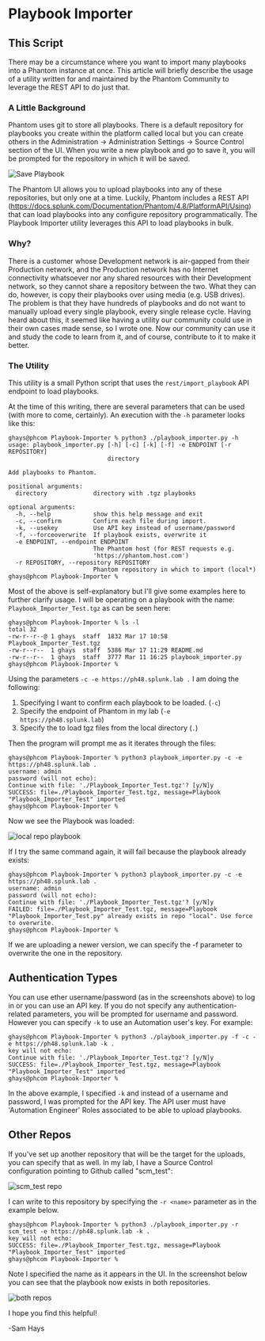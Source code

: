 
# Playbook Importer

## This Script
There may be a circumstance where you want to import many playbooks into a Phantom instance at once. This article will briefly describe the usage of a utility written for and maintained by the Phantom Community to leverage the REST API to do just that.

### A Little Background

Phantom uses git to store all playbooks. There is a default repository for playbooks you create within the platform called local but you can create others in the Administration -> Administration Settings -> Source Control section of the UI. When you write a new playbook and go to save it, you will be prompted for the repository in which it will be saved.

![Save Playbook](./.images/save_playbook.png)

The Phantom UI allows you to upload playbooks into any of these repositories, but only one at a time. Luckily, Phantom includes a REST API (https://docs.splunk.com/Documentation/Phantom/4.8/PlatformAPI/Using) that can load playbooks into any configure repository programmatically. The Playbook Importer utility leverages this API to load playbooks in bulk.

### Why?

There is a customer whose Development network is air-gapped from their Production network, and the Production network has no Internet connectivity whatsoever nor any shared resources with their Development network, so they cannot share a repository between the two. What they can do, however, is copy their playbooks over using media (e.g. USB drives). The problem is that they have hundreds of playbooks and do not want to manually upload every single playbook, every single release cycle. Having heard about this, it seemed like having a utility our community could use in their own cases made sense, so I wrote one. Now our community can use it and study the code to learn from it, and of course, contribute to it to make it better.

### The Utility

This utility is a small Python script that uses the `rest/import_playbook` API endpoint to load playbooks. 

At the time of this writing, there are several parameters that can be used (with more to come, certainly). An execution with the `-h` parameter looks like this:
```
ghays@phcom Playbook-Importer % python3 ./playbook_importer.py -h
usage: playbook_importer.py [-h] [-c] [-k] [-f] -e ENDPOINT [-r REPOSITORY]
                            directory

Add playbooks to Phantom.

positional arguments:
  directory             directory with .tgz playbooks

optional arguments:
  -h, --help            show this help message and exit
  -c, --confirm         Confirm each file during import.
  -k, --usekey          Use API key instead of username/password
  -f, --forceoverwrite  If playbook exists, overwrite it
  -e ENDPOINT, --endpoint ENDPOINT
                        The Phantom host (for REST requests e.g.
                        'https://phantom.host.com')
  -r REPOSITORY, --repository REPOSITORY
                        Phantom repository in which to import (local*)
ghays@phcom Playbook-Importer %
```
 
Most of the above is self-explanatory but I'll give some examples here to further clarify usage. I will be operating on a playbook with the name: `Playbook_Importer_Test.tgz` as can be seen here:

```
ghays@phcom Playbook-Importer % ls -l
total 32
-rw-r--r--@ 1 ghays  staff  1832 Mar 17 10:58 Playbook_Importer_Test.tgz
-rw-r--r--  1 ghays  staff  5386 Mar 17 11:29 README.md
-rw-r--r--  1 ghays  staff  3777 Mar 11 16:25 playbook_importer.py
ghays@phcom Playbook-Importer % 
```

Using the parameters `-c -e https://ph48.splunk.lab .` I am doing the following:
1. Specifying I want to confirm each playbook to be loaded. (`-c`)
2. Specify the endpoint of Phantom in my lab (`-e https://ph48.splunk.lab`)
3. Specify the to load tgz files from the local directory (`.`)


Then the program will prompt me as it iterates through the files:


```
ghays@phcom Playbook-Importer % python3 playbook_importer.py -c -e https://ph48.splunk.lab . 
username: admin
password (will not echo): 
Continue with file: './Playbook_Importer_Test.tgz'? [y/N]y
SUCCESS: file=./Playbook_Importer_Test.tgz, message=Playbook "Playbook_Importer_Test" imported
ghays@phcom Playbook-Importer % 
```


Now we see the Playbook was loaded:


![local repo playbook](./.images/local_playbook.png)

If I try the same command again, it will fail because the playbook already exists:

```
ghays@phcom Playbook-Importer % python3 playbook_importer.py -c -e https://ph48.splunk.lab .
username: admin
password (will not echo): 
Continue with file: './Playbook_Importer_Test.tgz'? [y/N]y
FAILED: file=./Playbook_Importer_Test.tgz, message=Playbook "Playbook_Importer_Test.py" already exists in repo "local". Use force to overwrite.
ghays@phcom Playbook-Importer % 
```

If we are uploading a newer version, we can specify the -f parameter to overwrite the one in the repository.

## Authentication Types

You can use ether username/password (as in the screenshots above) to log in or you can use an API key. If you do not specify any authentication-related parameters, you will be prompted for username and password. However you can specify `-k` to use an Automation user's key. For example:

```
ghays@phcom Playbook-Importer % python3 ./playbook_importer.py -f -c -e https://ph48.splunk.lab -k .
key will not echo: 
Continue with file: './Playbook_Importer_Test.tgz'? [y/N]y
SUCCESS: file=./Playbook_Importer_Test.tgz, message=Playbook "Playbook_Importer_Test" imported
ghays@phcom Playbook-Importer %
```

In the above example, I specified `-k` and instead of a username and password, I was prompted for the API key. The API user must have 'Automation Engineer' Roles associated to be able to upload playbooks.

## Other Repos

If you've set up another repository that will be the target for the uploads, you can specify that as well. In my lab, I have a Source Control configuration pointing to Github called "scm_test":

![scm_test repo](./.images/source_control.png)

I can write to this repository by specifying the `-r <name>` parameter as in the example below.


```
ghays@phcom Playbook-Importer % python3 ./playbook_importer.py -r scm_test -e https://ph48.splunk.lab -k .
key will not echo: 
SUCCESS: file=./Playbook_Importer_Test.tgz, message=Playbook "Playbook_Importer_Test" imported
ghays@phcom Playbook-Importer %
```


Note I specified the name as it appears in the UI. In the screenshot below you can see that the playbook now exists in both repositories.

![both repos](./.images/two_repos.png)

I hope you find this helpful!

-Sam Hays